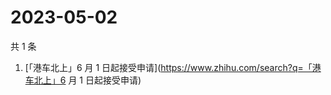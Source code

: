 # 2023-05-02

共 1 条

<!-- BEGIN -->
<!-- 最后更新时间 Tue May 02 2023 04:08:59 GMT+0800 (China Standard Time) -->

1. [「港车北上」6 月 1
   日起接受申请](https://www.zhihu.com/search?q=「港车北上」6 月 1 日起接受申请)

<!-- END -->
